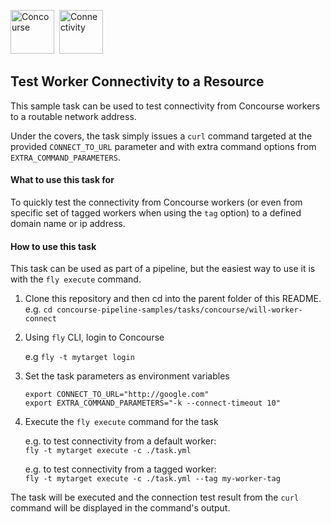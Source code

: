 <img src="https://pivotal.gallerycdn.vsassets.io/extensions/pivotal/vscode-concourse/0.1.3/1517353139519/Microsoft.VisualStudio.Services.Icons.Default" alt="Concourse" height="70"/>&nbsp;&nbsp;<img src="https://png.icons8.com/color/1600/disconnected.png" alt="Connectivity" height="70"/>

## Test Worker Connectivity to a Resource

This sample task can be used to test connectivity from Concourse workers to a routable network address.

Under the covers, the task simply issues a `curl` command targeted at the provided `CONNECT_TO_URL` parameter and with extra command options from `EXTRA_COMMAND_PARAMETERS`.


#### What to use this task for

To quickly test the connectivity from Concourse workers (or even from specific set of tagged workers when using the `tag` option) to a defined domain name or ip address.


#### How to use this task

This task can be used as part of a pipeline, but the easiest way to use it is with the `fly execute` command.

1. Clone this repository and then cd into the parent folder of this README.  
   e.g. `cd concourse-pipeline-samples/tasks/concourse/will-worker-connect`

2. Using `fly` CLI, login to Concourse   

   e.g `fly -t mytarget login`    

3. Set the task parameters as environment variables  

     `export CONNECT_TO_URL="http://google.com"`  
     `export EXTRA_COMMAND_PARAMETERS="-k --connect-timeout 10"`  

4. Execute the `fly execute` command for the task  

   e.g. to test connectivity from a default worker:  
   `fly -t mytarget execute -c ./task.yml`  

   e.g. to test connectivity from a tagged worker:  
   `fly -t mytarget execute -c ./task.yml --tag my-worker-tag`  

The task will be executed and the connection test result from the `curl` command will be displayed in the command's output.
